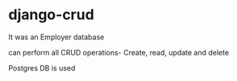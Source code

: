 # django-crud

It was an Employer database 

can perform all CRUD operations- Create, read, update and delete

Postgres DB is used
